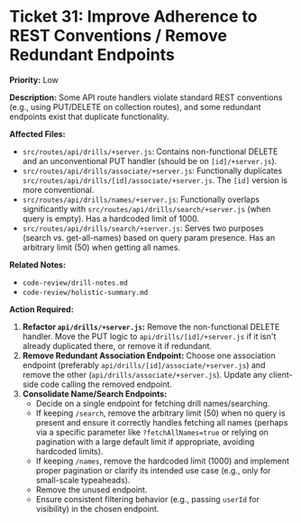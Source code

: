 # Ticket 31: Improve Adherence to REST Conventions / Remove Redundant Endpoints

**Priority:** Low

**Description:** Some API route handlers violate standard REST conventions (e.g., using PUT/DELETE on collection routes), and some redundant endpoints exist that duplicate functionality.

**Affected Files:**

*   `src/routes/api/drills/+server.js`: Contains non-functional DELETE and an unconventional PUT handler (should be on `[id]/+server.js`).
*   `src/routes/api/drills/associate/+server.js`: Functionally duplicates `src/routes/api/drills/[id]/associate/+server.js`. The `[id]` version is more conventional.
*   `src/routes/api/drills/names/+server.js`: Functionally overlaps significantly with `src/routes/api/drills/search/+server.js` (when query is empty). Has a hardcoded limit of 1000.
*   `src/routes/api/drills/search/+server.js`: Serves two purposes (search vs. get-all-names) based on query param presence. Has an arbitrary limit (50) when getting all names.

**Related Notes:**

*   `code-review/drill-notes.md`
*   `code-review/holistic-summary.md`

**Action Required:**

1.  **Refactor `api/drills/+server.js`:** Remove the non-functional DELETE handler. Move the PUT logic to `api/drills/[id]/+server.js` if it isn't already duplicated there, or remove it if redundant.
2.  **Remove Redundant Association Endpoint:** Choose one association endpoint (preferably `api/drills/[id]/associate/+server.js`) and remove the other (`api/drills/associate/+server.js`). Update any client-side code calling the removed endpoint.
3.  **Consolidate Name/Search Endpoints:**
    *   Decide on a single endpoint for fetching drill names/searching.
    *   If keeping `/search`, remove the arbitrary limit (50) when no query is present and ensure it correctly handles fetching all names (perhaps via a specific parameter like `?fetchAllNames=true` or relying on pagination with a large default limit if appropriate, avoiding hardcoded limits).
    *   If keeping `/names`, remove the hardcoded limit (1000) and implement proper pagination or clarify its intended use case (e.g., only for small-scale typeaheads).
    *   Remove the unused endpoint.
    *   Ensure consistent filtering behavior (e.g., passing `userId` for visibility) in the chosen endpoint. 